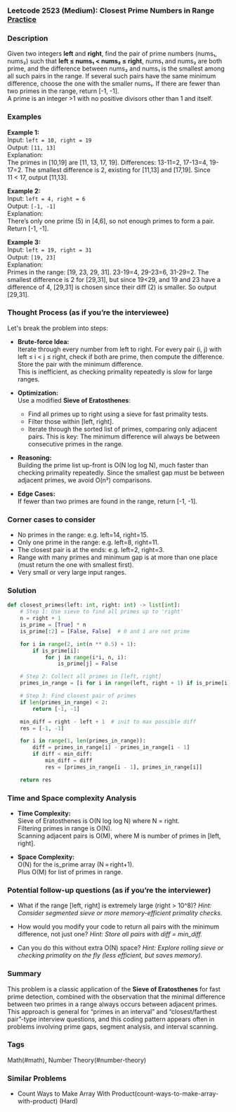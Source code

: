 ### Leetcode 2523 (Medium): Closest Prime Numbers in Range [Practice](https://leetcode.com/problems/closest-prime-numbers-in-range)

### Description  
Given two integers **left** and **right**, find the pair of prime numbers (nums₁, nums₂) such that **left ≤ nums₁ < nums₂ ≤ right**, nums₁ and nums₂ are both prime, and the difference between nums₂ and nums₁ is the smallest among all such pairs in the range. If several such pairs have the same minimum difference, choose the one with the smaller nums₁. If there are fewer than two primes in the range, return [-1, -1].  
A prime is an integer >1 with no positive divisors other than 1 and itself.

### Examples  

**Example 1:**  
Input: `left = 10, right = 19`  
Output: `[11, 13]`  
Explanation:  
The primes in [10,19] are [11, 13, 17, 19]. Differences: 13-11=2, 17-13=4, 19-17=2. The smallest difference is 2, existing for [11,13] and [17,19]. Since 11 < 17, output [11,13].

**Example 2:**  
Input: `left = 4, right = 6`  
Output: `[-1, -1]`  
Explanation:  
There’s only one prime (5) in [4,6], so not enough primes to form a pair. Return [-1, -1].

**Example 3:**  
Input: `left = 19, right = 31`  
Output: `[19, 23]`  
Explanation:  
Primes in the range: [19, 23, 29, 31]. 23-19=4, 29-23=6, 31-29=2. The smallest difference is 2 for [29,31], but since 19<29, and 19 and 23 have a difference of 4, [29,31] is chosen since their diff (2) is smaller. So output [29,31].

### Thought Process (as if you’re the interviewee)  
Let's break the problem into steps:

- **Brute-force Idea:**  
  Iterate through every number from left to right. For every pair (i, j) with left ≤ i < j ≤ right, check if both are prime, then compute the difference. Store the pair with the minimum difference.  
  This is inefficient, as checking primality repeatedly is slow for large ranges.

- **Optimization:**  
  Use a modified **Sieve of Eratosthenes**:
    - Find all primes up to right using a sieve for fast primality tests.
    - Filter those within [left, right].  
    - Iterate through the sorted list of primes, comparing only adjacent pairs. This is key: The minimum difference will always be between consecutive primes in the range.

- **Reasoning:**  
  Building the prime list up-front is O(N log log N), much faster than checking primality repeatedly. Since the smallest gap must be between adjacent primes, we avoid O(n²) comparisons.

- **Edge Cases:**  
  If fewer than two primes are found in the range, return [-1, -1].

### Corner cases to consider  
- No primes in the range: e.g. left=14, right=15.
- Only one prime in the range: e.g. left=8, right=11.
- The closest pair is at the ends: e.g. left=2, right=3.
- Range with many primes and minimum gap is at more than one place (must return the one with smallest first).
- Very small or very large input ranges.

### Solution

```python
def closest_primes(left: int, right: int) -> list[int]:
    # Step 1: Use sieve to find all primes up to 'right'
    n = right + 1
    is_prime = [True] * n
    is_prime[:2] = [False, False]  # 0 and 1 are not prime

    for i in range(2, int(n ** 0.5) + 1):
        if is_prime[i]:
            for j in range(i*i, n, i):
                is_prime[j] = False

    # Step 2: Collect all primes in [left, right]
    primes_in_range = [i for i in range(left, right + 1) if is_prime[i]]

    # Step 3: Find closest pair of primes
    if len(primes_in_range) < 2:
        return [-1, -1]

    min_diff = right - left + 1  # init to max possible diff
    res = [-1, -1]

    for i in range(1, len(primes_in_range)):
        diff = primes_in_range[i] - primes_in_range[i - 1]
        if diff < min_diff:
            min_diff = diff
            res = [primes_in_range[i - 1], primes_in_range[i]]

    return res
```

### Time and Space complexity Analysis  

- **Time Complexity:**  
  Sieve of Eratosthenes is O(N log log N) where N = right.  
  Filtering primes in range is O(N).  
  Scanning adjacent pairs is O(M), where M is number of primes in [left, right].

- **Space Complexity:**  
  O(N) for the is_prime array (N = right+1).  
  Plus O(M) for list of primes in range.

### Potential follow-up questions (as if you’re the interviewer)  

- What if the range [left, right] is extremely large (right > 10^8)?
  *Hint: Consider segmented sieve or more memory-efficient primality checks.*

- How would you modify your code to return all pairs with the minimum difference, not just one?
  *Hint: Store all pairs with diff = min_diff.*

- Can you do this without extra O(N) space?
  *Hint: Explore rolling sieve or checking primality on the fly (less efficient, but saves memory).*

### Summary
This problem is a classic application of the **Sieve of Eratosthenes** for fast prime detection, combined with the observation that the minimal difference between two primes in a range always occurs between adjacent primes. This approach is general for “primes in an interval” and “closest/farthest pair”-type interview questions, and this coding pattern appears often in problems involving prime gaps, segment analysis, and interval scanning.

### Tags
Math(#math), Number Theory(#number-theory)

### Similar Problems
- Count Ways to Make Array With Product(count-ways-to-make-array-with-product) (Hard)